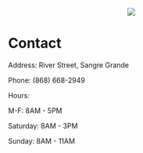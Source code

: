 <p align="center" width="100%">
    <img src="https://i.imgur.com/68uTDmj.jpg">
</p>

# 

# Contact 
Address: River Street, Sangre Grande

Phone: (868) 668-2949

Hours: 

M-F: 8AM - 5PM

Saturday: 8AM - 3PM
       
Sunday: 8AM - 11AM
